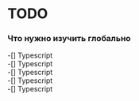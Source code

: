 # TODO

### Что нужно изучить глобально
-[] Typescript  
-[] Typescript  
-[] Typescript  
-[] Typescript  
-[] Typescript  

